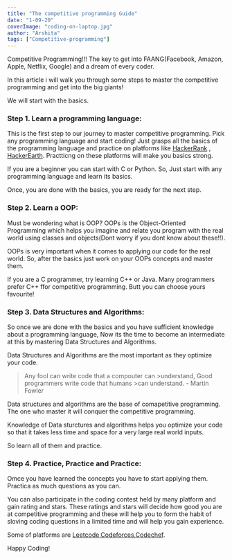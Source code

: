 ```yaml
---
title: "The competitive programming Guide"
date: "1-09-20"
coverImage: "coding-on-laptop.jpg"
author: "Arshita"
tags: ["Competitive-programming"]
---
```


Competitive Programming!!! The key to get into FAANG(Facebook, Amazon, Apple, Netflix, Google) and a dream of every coder.

In this article i will walk you through some steps to master the competitive programming and get into the big giants!

We will start with the basics.

### **Step 1\. Learn a programming language:**

This is the first step to our journey to master competitive programming.
Pick any programming language and start coding!
Just grasps all the basics of the programming language and practice on platforms like [HackerRank](https://www.hackerrank.com/) , [HackerEarth](https://www.hackerearth.com/). Practticng on these platforms will make you basics strong.

If you are a beginner you can start with C or Python. 
So, Just start with any programming language and learn its basics.

Once, you are done with the basics, you are ready for the next step.

### **Step 2\. Learn a OOP:**

Must be wondering what is OOP? OOPs is the Object-Oriented Programming which helps you imagine and relate you program with the real world using classes and objects(Dont worry if you dont know about these!!). 

OOPs is very important when it comes to applying our code for the real world. So, after the basics just work on your OOPs concepts and master them.

If you are a C programmer, try learning C++ or Java. Many programmers prefer C++ ffor competitive programming. Butt you can choose yours favourite!

### **Step 3\. Data Structures and Algorithms:**

So once we are done with the basics and you have sufficient knowledge about a programming language,
Now its the time to become an intermediate at this by mastering Data Structures and Algorithms.

Data Structures and Algorithms are the most important as they optimize your code.

>Any fool can write code that a compouter can >understand, Good programmers write code that humans >can understand. - Martin Fowler

Data structures and algorithms are the base of comapetitive programming. The one who master it will conquer the competitive programming.

Knowledge of Data sturctures and algorithms helps you optimize your code so that it takes less time and space for a very large real world inputs.

So learn all of them and practice.

### **Step 4\. Practice, Practice and Practice:**

Omce you have learned the concepts you have to start applying them. Practica as much questions as you can. 

You can also participate in the coding contest held by many platform and gain rating and stars.
These ratings and stars will decide how good you are at competitive programming and these will help you to form the habit of sloving coding questions in a limited time and will help you gain experience.

Some of platforms are [Leetcode](https://leetcode.com/),[Codeforces](https://codeforces.com/),[Codechef](https://www.codechef.com/).

Happy Coding!